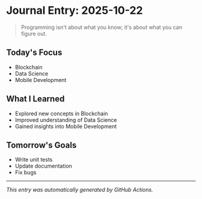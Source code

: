 # Journal Entry: 2025-10-22

> Programming isn't about what you know; it's about what you can figure out.

## Today's Focus
- Blockchain
- Data Science
- Mobile Development

## What I Learned
- Explored new concepts in Blockchain
- Improved understanding of Data Science
- Gained insights into Mobile Development

## Tomorrow's Goals
- Write unit tests
- Update documentation
- Fix bugs

---
*This entry was automatically generated by GitHub Actions.*